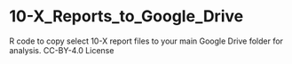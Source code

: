 # 10-X_Reports_to_Google_Drive
R code to copy select 10-X report files to your main Google Drive folder for analysis. CC-BY-4.0 License
